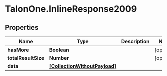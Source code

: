# TalonOne.InlineResponse2009

## Properties

Name | Type | Description | Notes
------------ | ------------- | ------------- | -------------
**hasMore** | **Boolean** |  | [optional] 
**totalResultSize** | **Number** |  | [optional] 
**data** | [**[CollectionWithoutPayload]**](CollectionWithoutPayload.md) |  | 


